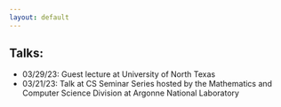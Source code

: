 ```yaml
---
layout: default
---
```


## Talks:

* 03/29/23: Guest lecture at University of North Texas
* 03/21/23: Talk at CS Seminar Series hosted by the Mathematics and Computer Science Division at Argonne National Laboratory 
